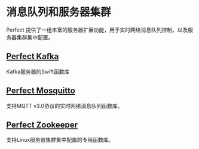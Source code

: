 # 消息队列和服务器集群

Perfect 提供了一组丰富的服务器扩展功能，用于实时网络消息队列控制，以及服务器集群集中配置。

## [Perfect Kafka](Kafka.md)

Kafka服务器的Swift函数库

## [Perfect Mosquitto](mosquitto.md)

支持MQTT v3.0协议的实时网络消息队列函数库。

## [Perfect Zookeeper](ZooKeeper.md)

支持Linux服务器集群集中配置的专用函数库。